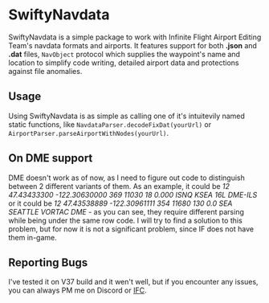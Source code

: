 # SwiftyNavdata

SwiftyNavdata is a simple package to work with Infinite Flight Airport Editing Team's navdata formats and airports. It features support for both **.json** and **.dat** files, ```NavObject``` protocol which supplies the waypoint's name and location to simplify code writing, detailed airport data and protections against file anomalies.

## Usage

Using SwiftyNavdata is as simple as calling one of it's intuitevily named static functions, like ```NavdataParser.decodeFixDat(yourUrl)``` or ```AirportParser.parseAirportWithNodes(yourUrl)```.

## On DME support

DME doesn't work as of now, as I need to figure out code to distinguish between 2 different variants of them. As an example, it could be *12 47.43433300 -122.30630000    369 11030  18       0.000 ISNQ KSEA 16L DME-ILS* or it could be *12 47.43538889 -122.30961111    354 11680 130       0.0   SEA  SEATTLE VORTAC DME* - as you can see, they require different parsing while being under the same row code. I will try to find a solution to this problem, but for now it is not a significant problem, since IF does not have them in-game.

## Reporting Bugs

I've tested it on V37 build and it wen't well, but if you encounter any issues, you can always PM me on Discord or [IFC](https://community.infiniteflight.com/u/Alexander_Nikitin).
